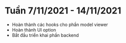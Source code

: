 # Tuần 7/11/2021 - 14/11/2021
- Hoàn thành các hooks cho phần model viewer
- Hoàn thành UI option 
- Bắt đầu triển khai phần backend